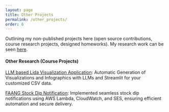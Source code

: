 ```yaml
---
layout: page
title: Other Projects
permalink: /other_projects/
order: 6
---
```


Outlining my non-published projects here (open source contributions, course research projects, designed homeworks). My research work can be seen [here](/research/).

#### **Other Research (Course Projects)**

[LLM based Lida Visualization Application](https://github.com/Abhinavcode13/lida_visualizationLLM_streamlitapp): Automatic Generation of Visualizations and Infographics with LLMs and Streamlit for your customized CSV data.

[FAANG Stock Dip Notification](https://github.com/Abhinavcode13/FAANG_Stock_Dip_Notification): Implemented seamless stock dip notifications using AWS Lambda, CloudWatch, and SES, ensuring efficient automation and secure delivery.